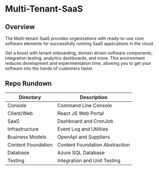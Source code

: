 # Multi-Tenant-SaaS

## Overview
The Multi-tenant SaaS provides organizations with ready-to-use core software elements for successfully running SaaS applications in the cloud.

Get a boost with tenant onboarding, domain driven software components, integration testing, analytics dashboards, and more. This environment reduces development and experimentation time, allowing you to get your software into the hands of customers faster.

## Repo Rundown

| Directory | Description |
| --- | --- |
| Console | Command Line Console |
| Client/Web | React JS Web Portal |
| SaaS | Dashboard and CronJob |
| Infrastructure | Event Log and Utilities |
| Business Models | OpenApi and Suppliers |
| Content Foundation | Content Foundation Abstraction |
| Database | Azure SQL Database |
| Testing | Integration and Unit Testing |

